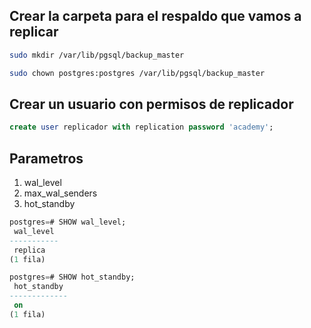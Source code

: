## Crear la carpeta para el respaldo que vamos a replicar

```sh
sudo mkdir /var/lib/pgsql/backup_master
```
```sh
sudo chown postgres:postgres /var/lib/pgsql/backup_master
```


## Crear un usuario con permisos de replicador

```sql
create user replicador with replication password 'academy';
```

## Parametros 

1. wal_level
2. max_wal_senders
3. hot_standby

```sql
postgres=# SHOW wal_level;
 wal_level
-----------
 replica
(1 fila)

postgres=# SHOW hot_standby;
 hot_standby
-------------
 on
(1 fila)
```
